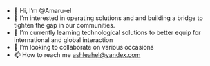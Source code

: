 - 👋 Hi, I’m @Amaru-el
- 👀 I’m interested in operating solutions and and building a bridge to tighten the gap in our communities.
- 🌱 I’m currently learning technological solutions to better equip for international and global interaction 
- 💞️ I’m looking to collaborate on various occasions
- 📫 How to reach me ashleahel@yandex.com

<!---
Amaru-el/Amaru-el is a ✨ special ✨ repository because its `README.md` (this file) appears on your GitHub profile. Amaru-el is Allodial Sarat El Amaru Nation, a republic formed
International American Indian Tribal Nation, Allodial
National-AA22141 

You can click the Preview link to take a look at your changes.
--->
